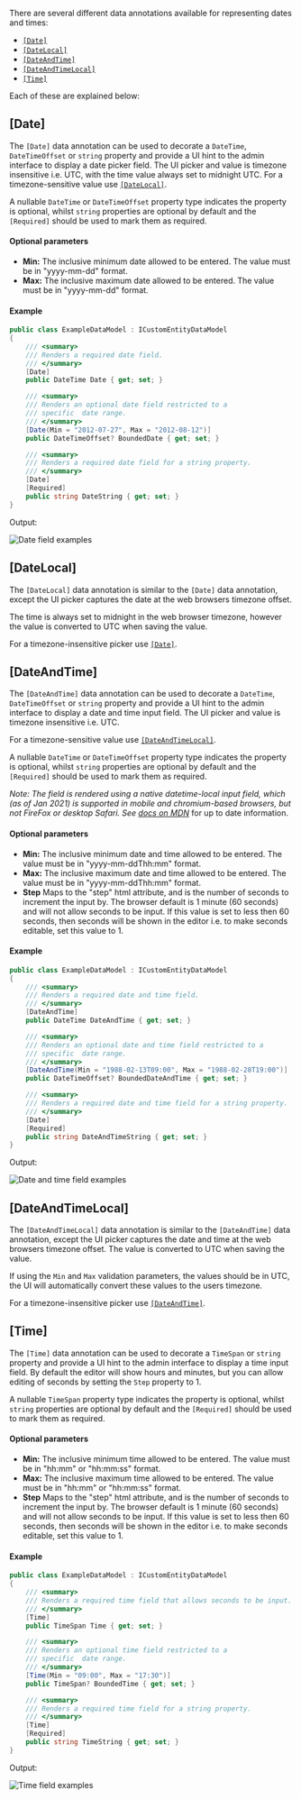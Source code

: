 There are several different data annotations available for representing dates and times:

- [`[Date]`](#date)
- [`[DateLocal]`](#datelocal)
- [`[DateAndTime]`](#dateandtime)
- [`[DateAndTimeLocal]`](#dateandtimelocal)
- [`[Time]`](#time)

Each of these are explained below:

## [Date]

The `[Date]` data annotation can be used to decorate a `DateTime`, `DateTimeOffset` or `string` property and provide a UI hint to the admin interface to display a date picker field. The UI picker and value is timezone insensitive i.e. UTC, with the time value always set to midnight UTC. For a timezone-sensitive value use [`[DateLocal]`](datelocal).
    
A nullable `DateTime` or `DateTimeOffset` property type indicates the property is optional, whilst `string` properties are optional by default and the `[Required]` should be used to mark them as required.

#### Optional parameters

- **Min:** The inclusive minimum date allowed to be entered. The value must be in "yyyy-mm-dd" format. 
- **Max:** The inclusive maximum date allowed to be entered. The value must be in "yyyy-mm-dd" format.

#### Example

```csharp
public class ExampleDataModel : ICustomEntityDataModel
{
    /// <summary>
    /// Renders a required date field.
    /// </summary>
    [Date]
    public DateTime Date { get; set; }

    /// <summary>
    /// Renders an optional date field restricted to a 
    /// specific  date range.
    /// </summary>
    [Date(Min = "2012-07-27", Max = "2012-08-12")]
    public DateTimeOffset? BoundedDate { get; set; }

    /// <summary>
    /// Renders a required date field for a string property.
    /// </summary>
    [Date]
    [Required]
    public string DateString { get; set; }
}
```

Output:

![Date field examples](images/date-field-example.png)

## [DateLocal]

The `[DateLocal]` data annotation is similar to the `[Date]` data annotation, except the UI picker captures the date at the web browsers timezone offset.

The time is always set to midnight in the web browser timezone, however the value is converted to UTC when saving the value.  

For a timezone-insensitive picker use [`[Date]`](#date).

## [DateAndTime]

The `[DateAndTime]` data annotation can be used to decorate a `DateTime`, `DateTimeOffset` or `string` property and provide a UI hint to the admin interface to display a date and time input field. The UI picker and value is timezone insensitive i.e. UTC. 

For a timezone-sensitive value use [`[DateAndTimeLocal]`](#datetimelocal).
    
A nullable `DateTime` or `DateTimeOffset` property type indicates the property is optional, whilst `string` properties are optional by default and the `[Required]` should be used to mark them as required.

*Note: The field is rendered using a native datetime-local input field, which (as of Jan 2021) is supported in mobile and chromium-based browsers, but not FireFox or desktop Safari. See [docs on MDN](https://developer.mozilla.org/en-US/docs/Web/HTML/Element/input/datetime-local#browser_compatibility)* for up to date information.

#### Optional parameters

- **Min:** The inclusive minimum date and time allowed to be entered. The value must be in "yyyy-mm-ddThh:mm" format.
- **Max:** The inclusive maximum date and time allowed to be entered. The value must be in "yyyy-mm-ddThh:mm" format.
- **Step** Maps to the "step" html attribute, and is the number of seconds to increment the input by. The browser default is 1 minute (60 seconds) and will not allow seconds to be input. If this value is set to less  then 60 seconds, then seconds will be shown in the editor i.e. to make seconds editable, set this value to 1.

#### Example

```csharp
public class ExampleDataModel : ICustomEntityDataModel
{
    /// <summary>
    /// Renders a required date and time field.
    /// </summary>
    [DateAndTime]
    public DateTime DateAndTime { get; set; }

    /// <summary>
    /// Renders an optional date and time field restricted to a 
    /// specific  date range.
    /// </summary>
    [DateAndTime(Min = "1988-02-13T09:00", Max = "1988-02-28T19:00")]
    public DateTimeOffset? BoundedDateAndTime { get; set; }

    /// <summary>
    /// Renders a required date and time field for a string property.
    /// </summary>
    [Date]
    [Required]
    public string DateAndTimeString { get; set; }
}
```

Output:

![Date and time field examples](images/date-and-time-field-example.png)

## [DateAndTimeLocal]

The `[DateAndTimeLocal]` data annotation is similar to the `[DateAndTime]` data annotation, except the UI picker captures the date and time at the web browsers timezone offset. The value is converted to UTC when saving the value.

If using the `Min` and `Max` validation parameters, the values should be in UTC, the UI will automatically convert these values to the users timezone.

For a timezone-insensitive picker use [`[DateAndTime]`](#dateandtime).

## [Time]

The `[Time]` data annotation can be used to decorate a `TimeSpan` or `string` property and provide a UI hint to the admin interface to display a time input field. By default the editor will show hours and minutes, but you can allow editing of seconds by setting the `Step` property to 1.

A nullable `TimeSpan` property type indicates the property is optional, whilst `string` properties are optional by default and the `[Required]` should be used to mark them as required.

#### Optional parameters

- **Min:** The inclusive minimum time allowed to be entered. The value must be in "hh:mm" or "hh:mm:ss" format.
- **Max:** The inclusive maximum time allowed to be entered. The value must be in "hh:mm" or "hh:mm:ss" format.
- **Step** Maps to the "step" html attribute, and is the number of seconds to increment the input by. The browser default is 1 minute (60 seconds) and will not allow seconds to be input. If this value is set to less then 60 seconds, then seconds will be shown in the editor i.e. to make seconds editable, set this value to 1.

#### Example

```csharp
public class ExampleDataModel : ICustomEntityDataModel
{
    /// <summary>
    /// Renders a required time field that allows seconds to be input.
    /// </summary>
    [Time]
    public TimeSpan Time { get; set; }

    /// <summary>
    /// Renders an optional time field restricted to a 
    /// specific  date range.
    /// </summary>
    [Time(Min = "09:00", Max = "17:30")]
    public TimeSpan? BoundedTime { get; set; }

    /// <summary>
    /// Renders a required time field for a string property.
    /// </summary>
    [Time]
    [Required]
    public string TimeString { get; set; }
}
```

Output:

![Time field examples](images/time-field-example.png)
